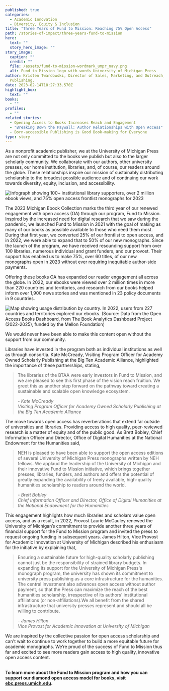 ```yaml
---
published: true
categories:
  - Academic Innovation
  - Diversity, Equity & Inclusion
title: "Three Years of Fund to Mission: Reaching 75% Open Access"
path: /stories-of-impact/three-years-fund-to-mission
hero:
  text: ""
  story_hero_image: ""
story_image:
  caption: ""
  credit: ""
  file: /assets/fund-to-mission-wordmark_umpr_navy.png
  alt: Fund to Mission logo with words University of Michigan Press
author: Kristen Twardowski, Director of Sales, Marketing, and Outreach, Michigan
  Publishing.
date: 2023-02-14T18:27:33.570Z
highlight_box:
  text: ""
books:
  - ""
profiles:
  - ""
related_stories:
  - Opening Access to Books Increases Reach and Engagement
  - "Breaking Down the Paywall: Author Relationships with Open Access"
  - Born-accessible Publishing is Good Book-making for Everyone
type: story
---
```

<!--StartFragment-->

As a nonprofit academic publisher, we at the University of Michigan Press are not only committed to the books we publish but also to the larger scholarly community. We collaborate with our authors, other university presses, our home institution, libraries, and, of course, our readers around the globe. These relationships inspire our mission of sustainably distributing scholarship to the broadest possible audience and of continuing our work towards diversity, equity, inclusion, and accessibility.

![Infograph showing 100+ institutional library supporters, over 2 million ebook views, and 75% open access frontlist monographs for 2023](/assets/fund-to-mission-stats.png)

The 2023 Michigan Ebook Collection marks the third year of our renewed engagement with open access (OA) through our program, Fund to Mission. Inspired by the increased need for digital research that we saw during the pandemic, we launched Fund to Mission in 2021 with the goal of making as many of our books as possible available to those who need them most. During that first year, we converted 25% of our frontlist to open access, and in 2022, we were able to expand that to 50% of our new monographs. Since the launch of the program, we have received resounding support from over 100 libraries, numerous individual and grant funders, and our provost. Their support has enabled us to make 75%, over 60 titles, of our new monographs open in 2023 without ever requiring inequitable author-side payments.

Offering these books OA has expanded our reader engagement all across the globe. In 2022, our ebooks were viewed over 2 million times in more than 220 countries and territories, and research from our books helped inform over 1,900 news stories and was mentioned in 23 policy documents in 9 countries.

![Map showing usage distribution by country. In 2022, users from 227 countries and territories explored our ebooks.  (Source: Data from the Open Access Books Dashboard, from The Book Analytics Dashboard Project (2022-2025), funded by the Mellon Foundation)](/assets/fund-to-mission-user-map.png)

We would never have been able to make this content open without the support from our community.

Libraries have invested in the program both as individual institutions as well as through consortia. Kate McCready, Visiting Program Officer for Academy Owned Scholarly Publishing at the Big Ten Academic Alliance, highlighted the importance of these partnerships, stating,

<blockquote class="quote full yellow"><p>The libraries of the BTAA were early investors in Fund to Mission, and we are pleased to see this first phase of the vision reach fruition. We greet this as another step forward on the pathway toward creating a sustainable and scalable open knowledge ecosystem.</p><footer><cite>- Kate McCready<br>Visiting Program Officer for Academy Owned Scholarly Publishing at the Big Ten Academic Alliance</cite></footer></blockquote>

The move towards open access has reverberations that extend far outside of universities and libraries. Providing access to high quality, peer-reviewed research is a matter of equity and of the public good. As Brett Bobley, Chief Information Officer and Director, Office of Digital Humanities at the National Endowment for the Humanities said,

<blockquote class="quote full blue"><p>NEH is pleased to have been able to support the open access editions of several University of Michigan Press monographs written by NEH fellows. We applaud the leadership of the University of Michigan and their innovative Fund to Mission initiative, which brings together presses, libraries, funders, and authors and offers the potential of greatly expanding the availability of freely available, high-quality humanities scholarship to readers around the world.</p><footer><cite>- Brett Bobley<br>Chief Information Officer and Director, Office of Digital Humanities at the National Endowment for the Humanities</cite></footer></blockquote>

This engagement highlights how much libraries and scholars value open access, and as a result, in 2022, Provost Laurie McCauley renewed the University of Michigan’s commitment to provide another three years of financial support for the Fund to Mission program and invited the press to request ongoing funding in subsequent years. James Hilton, Vice Provost for Academic Innovation at University of Michigan described his enthusiasm for the initiative by explaining that,

<blockquote class="quote full yellow"><p>Ensuring a sustainable future for high-quality scholarly publishing cannot just be the responsibility of strained library budgets. In expanding its support for the University of Michigan Press's monograph program, the university has shown its commitment to university press publishing as a core infrastructure for the humanities. The central investment also advances open access without author payment, so that the Press can maximize the reach of the best humanities scholarship, irrespective of its authors' institutional affiliations (or non-affiliations).We all benefit from the shared infrastructure that university presses represent and should all be willing to contribute.</p><footer><cite>- James Hilton<br>Vice Provost for Academic Innovation at University of Michigan</cite></footer></blockquote>

We are inspired by the collective passion for open access scholarship and can't wait to continue to work together to build a more equitable future for academic monographs. We’re proud of the success of Fund to Mission thus far and excited to see more readers gain access to high quality, innovative open access content.

**\
To learn more about the Fund to Mission program and how you can support our diamond open access model for books, visit [ebc.press.umich.edu](https://ebc.press.umich.edu/).**

<!--EndFragment-->